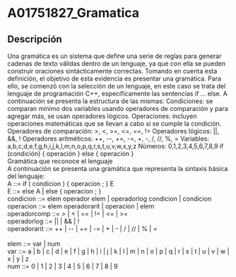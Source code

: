 # A01751827_Gramatica
## Descripción
Una gramática es un sistema que define una serie de reglas para generar cadenas de texto válidas dentro de un lenguaje, ya que con ella se pueden construir oraciones sintácticamente correctas.
Tomando en cuenta esta definición, el objetivo de esta evidencia es presentar una gramática. Para ello, se comenzó con la selección de un lenguaje, en este caso se trata del lenguaje de programación C++, específicamente las sentencias if … else. A continuación se presenta la estructura de las mismas:
Condiciones: se comparan mínimo dos variables usando operadores de comparación y para agregar más, se usan operadores lógicos.
Operaciones: incluyen operaciones matemáticas que se llevan a cabo si se cumple la condición.
Operadores de comparación: >, <, >=, <=, ==, !=
Operadores lógicos: ||, &&, !
Operadores aritméticos: ++, --, +=, -=, +, -, /, //, %, =
Variables: a,b,c,d,e,f,g,h,i,j,k,l,m,n,o,p,q,r,s,t,u,v,w,x,y,z
Números: 0,1,2,3,4,5,6,7,8,9
if (condición) {
operación
}
else {
operación
}
<br>
Gramática que reconoce el lenguaje
  <br>
A continuación se presenta una gramática que representa la sintaxis básica del lenguaje:
  <br>
A ::= if ( condicion ) { operacion ;  } E
  <br>
E ::= else A | else { operacion ; }
  <br>
condicion ::= elem  operador elem  | operadorlog condicion | condicion
  <br>
operacion ::=  elem  operadorarit | operacion |  elem
  <br>
operadorcomp ::=  > | < | == | != | <= | >=
  <br>
operadorlog ::=  || | && | !
  <br>
operadorarit ::= ++ | -- | += | -= | + | - | / | // | % | =  
  <br>
elem ::= var | num
  <br>
var ::= a | b | c | d | e | f | g | h | i | j | k | l | m | n | o | p | q | r | s | t | u | v | w | x | y | z
  <br>
num ::= 0 | 1 | 2 | 3 | 4 | 5 | 6 | 7 | 8 | 9




